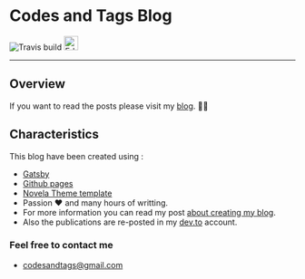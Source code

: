 # Codes and Tags Blog

<img src="https://travis-ci.org/codesandtags/blog.svg?branch=master" alt="Travis build">

<a href="https://dev.to/codesandtags">
  <img src="https://d2fltix0v2e0sb.cloudfront.net/dev-badge.svg" alt="Edwin Torres's DEV Profile" height="25" width="25">
</a>

---
## Overview

If you want to read the posts please visit my <a href="https://codesandtags.github.io/blog" target="_blank">blog</a>. 💪🏼

## Characteristics

This blog have been created using :

- [Gatsby](https://www.gatsbyjs.org/)
- [Github pages](https://pages.github.com/)
- [Novela Theme template](https://github.com/narative/gatsby-theme-novela)
- Passion ♥️ and many hours of writting.
- For more information you can read my post [about creating my blog](https://codesandtags.github.io/blog/creating-my-blog-with-gatsby-and-github-pages).
- Also the publications are re-posted in my [dev.to](https://dev.to/codesandtags) account.
 

###  Feel free to contact me

- codesandtags@gmail.com 
